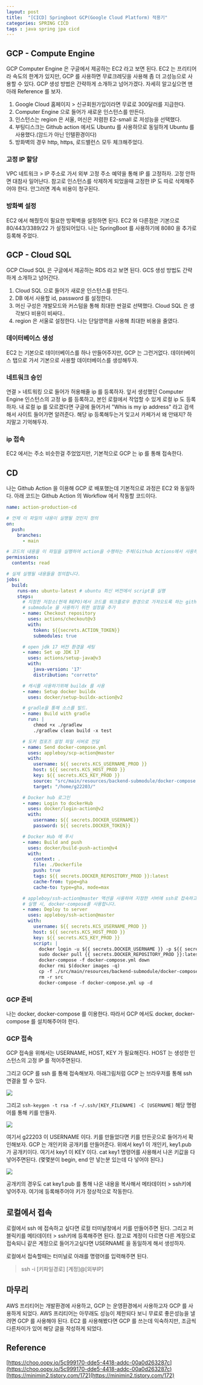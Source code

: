 ```yaml
---
layout: post
title:  "[CICD] Springboot GCP(Google Cloud Platform) 적용기"
categories: SPRING CICD
tags : java spring jpa cicd
---
```


## GCP - Compute Engine

GCP Computer Engine 은 구글에서 제공하는 EC2 라고 보면 된다. EC2 는 프리티어라 속도의 한계가 있지만, GCP 를 사용하면 무료크레딧을 사용해 좀 더 고성능으로 사용할 수 있다. GCP 생성 방법은 간략하게 소개하고 넘어가겠다. 자세히 알고싶으면 맨아래 Reference 를 보자.

1. Google Cloud 홈페이지 > 신규회원가입이라면 무료로 300달러를 지급한다.
2. Computer Engine 으로 들어가 새로운 인스턴스를 만든다.
3. 인스턴스는 region 은 서울, 머신은 저렴한 E2-small 로 저성능을 선택했다.
4. 부팅디스크는 Github action 에서도 Ubuntu 를 사용하므로 동일하게 Ubuntu 를 사용했다.(암드가 아닌 인텔환경이다)
5. 방화벽의 경우 http, https, 로드밸런스 모두 체크해주었다.

### 고정 IP 할당

VPC 네트워크 > IP 주소로 가서 외부 고정 주소 예약을 통해 IP 를 고정하자. 고정 안하면 대참사 일어난다. 참고로 인스턴스를 삭제하게 되었을때 고정한 IP 도 따로 삭제해주어야 한다. 안그러면 계속 비용이 청구된다.

### 방화벽 설정

EC2 에서 해줬듯이 필요한 방확벽을 설정하면 된다. EC2 와 다른점은 기본으로 80/443/3389/22 가 설정되어있다. 나는 SpringBoot 를 사용하기에 8080 을 추가로 등록해 주었다.

## GCP - Cloud SQL

GCP Cloud SQL 은 구글에서 제공하는 RDS 라고 보면 된다. GCS 생성 방법도 간략하게 소개하고 넘어간다.

1. Cloud SQL 으로 들어가 새로운 인스턴스를 만든다.
2. DB 에서 사용할 id, password 를 설정한다.
3. 머신 구성은 개발모드와 커스텀을 통해 최대한 싼걸로 선택했다. Cloud SQL 은 생각보다 비용이 비싸다..
4. region 은 서울로 설정한다. 나는 단일영역을 사용해 최대한 비용을 줄였다.

### 데이터베이스 생성

EC2 는 기본으로 데이터베이스를 하나 만들어주지만, GCP 는 그런거없다. 데이터베이스 탭으로 가서 기본으로 사용할 데이터베이스를 생성해두자.

### 네트워크 승인

연결 > 네트워킹 으로 들어가 허용해줄 ip 를 등록하자. 앞서 생성했던 Computer Engine 인스턴스의 고정 ip 를 등록하고, 본인 로컬에서 작업할 수 있게 로컬 ip 도 등록하자. 내 로컬 ip 를 모르겠다면 구글에 들어가서 "Whis is my ip address" 라고 검색해서 사이트 들어가면 알려준다. 해당 ip 등록해두는거 잊고서 카페가서 왜 안돼지? 하지말고 기억해두자.

### ip 접속

EC2 에서는 주소 비슷한걸 주었었지만, 기본적으로 GCP 는 ip 를 통해 접속한다.

## CD

나는 Github Action 을 이용해 GCP 로 배포했는데 기본적으로 과정은 EC2 와 동일하다. 아래 코드는 Github Action 의 Workflow 에서 작동할 코드이다.

```yaml
name: action-production-cd

# 언제 이 파일의 내용이 실행될 것인지 정의
on:
  push:
    branches:
      - main

# 코드의 내용을 이 파일을 실행하여 action을 수행하는 주체(Github Actions에서 사용하는 VM)가 읽을 수 있도록 권한을 설정
permissions:
  contents: read

# 실제 실행될 내용들을 정의합니다.
jobs:
  build:
    runs-on: ubuntu-latest # ubuntu 최신 버전에서 script를 실행
    steps:
      # 지정한 저장소(현재 REPO)에서 코드를 워크플로우 환경으로 가져오도록 하는 github action
      # submodule 을 사용하기 위한 설정을 추가
      - name: Checkout repository
        uses: actions/checkout@v3
        with:
          token: ${{secrets.ACTION_TOKEN}}
          submodules: true

      # open jdk 17 버전 환경을 세팅
      - name: Set up JDK 17
        uses: actions/setup-java@v3
        with:
          java-version: '17'
          distribution: "corretto"

      # 캐시를 사용하기위해 buildx 를 사용
      - name: Setup docker buildx
        uses: docker/setup-buildx-action@v2

      # gradle을 통해 소스를 빌드.
      - name: Build with gradle
        run: |
          chmod +x ./gradlew
          ./gradlew clean build -x test

      # 도커 컴포즈 설정 파일 서버로 전달
      - name: Send docker-compose.yml
        uses: appleboy/scp-action@master
        with:
          username: ${{ secrets.KCS_USERNAME_PROD }}
          host: ${{ secrets.KCS_HOST_PROD }}
          key: ${{ secrets.KCS_KEY_PROD }}
          source: "src/main/resources/backend-submodule/docker-compose.yml"
          target: "/home/g22203/"

      # Docker hub 로그인
      - name: Login to dockerHub
        uses: docker/login-action@v2
        with:
          username: ${{ secrets.DOCKER_USERNAME}}
          password: ${{ secrets.DOCKER_TOKEN}}

      # Docker Hub 에 푸시
      - name: Build and push
        uses: docker/build-push-action@v4
        with:
          context: .
          file: ./Dockerfile
          push: true
          tags: ${{ secrets.DOCKER_REPOSITORY_PROD }}:latest
          cache-from: type=gha
          cache-to: type=gha, mode=max

      # appleboy/ssh-action@master 액션을 사용하여 지정한 서버에 ssh로 접속하고, script를 실행합니다.
      # 실행 시, docker-compose를 사용합니다.
      - name: Deploy to server
        uses: appleboy/ssh-action@master
        with:
          username: ${{ secrets.KCS_USERNAME_PROD }}
          host: ${{ secrets.KCS_HOST_PROD }}
          key: ${{ secrets.KCS_KEY_PROD }}
          script: |
            docker login -u ${{ secrets.DOCKER_USERNAME }} -p ${{ secrets.DOCKER_PASSWORD }}
            sudo docker pull {{ secrets.DOCKER_REPOSITORY_PROD }}:latest
            docker-compose -f docker-compose.yml down
            docker rmi $(docker images -q)
            cp -f ./src/main/resources/backend-submodule/docker-compose.yml .
            rm -r src
            docker-compose -f docker-compose.yml up -d
```

### GCP 준비

나는 docker, docker-compose 를 이용한다. 따라서 GCP 에서도 docker, docker-compose 를 설치해주어야 한다.

### GCP 접속

GCP 접속을 위해서는 USERNAME, HOST, KEY 가 필요해진다. HOST 는 생성한 인스턴스의 고정 IP 를 적어주면된다.

그리고 GCP 를 ssh 를 통해 접속해보자. 아래그림처럼 GCP 는 브라우저를 통해 ssh 연결을 할 수 있다.

<img src="../../assets/img/posts/ci/gcp1.png">

그리고 `ssh-keygen -t rsa -f ~/.ssh/[KEY_FILENAME] -C [USERNAME]` 해당 명령어를 통해 키를 만들자.

<img src="../../assets/img/posts/ci/gcp2.png">

여기서 g22203 이 USERNAME 이다. 키를 만들었다면 키를 만든곳으로 들어가서 확인해보자.
GCP 는 개인키와 공개키를 만들어준다. 위에서 key1 이 개인키, key1.pub 가 공개키이다. 여기서 key1 이 KEY 이다. cat key1 명령어를 사용해서 나온 키값을 다 넣어주면된다. (몇몇분이 begin, end 안 넣는분 있는데 다 넣어야 된다.)

<img src="../../assets/img/posts/ci/gcp3.png">

공개키의 경우도 cat key1.pub 를 통해 나온 내용을 복사해서 메타데이터 > ssh키에 넣어주자. 여기에 등록해주어야 키가 정상적으로 작동한다.

## 로컬에서 접속

로컬에서 ssh 에 접속하고 싶다면 로컬 터미널창에서 키를 만들어주면 된다. 그리고 퍼블릭키를 메타데이터 > ssh키에 등록해주면 된다. 참고로 계정이 다르면 다른 계정으로 접속되니 같은 계정으로 들어가고싶다면 USERNAME 을 동일하게 해서 생성하자.

로컬에서 접속할때는 터미널로 아래를 명령어를 입력해주면 된다.

> ssh -i [키파일경로] [계정]@[외부IP]

## 마무리

AWS 프리티어는 개발환경에 사용하고, GCP 는 운영환경에서 사용하고자 GCP 를 사용하게 되었다. AWS 프리티어는 아무래도 성능이 제한되다 보니 무료로 좋은성능을 낼려면 GCP 를 사용해야 된다. EC2 를 사용해봤다면 GCP 를 쓰는데 익숙하지만, 조금씩 다른차이가 있어 해당 글을 작성하게 되었다.

## Reference

[https://choo.oopy.io/5c999170-dde5-4418-addc-00a0d263287c](https://choo.oopy.io/5c999170-dde5-4418-addc-00a0d263287c)
[https://minimin2.tistory.com/172](https://minimin2.tistory.com/172)